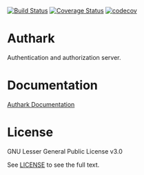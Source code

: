 [![Build Status](https://travis-ci.org/nubark/authark.svg?branch=master)](https://travis-ci.org/nubark/authark) [![Coverage Status](https://coveralls.io/repos/nubark/authark/badge.svg?branch=master)](https://coveralls.io/r/nubark/authark?branch=master)
[![codecov](https://codecov.io/gh/nubark/authark/branch/master/graph/badge.svg)](https://codecov.io/gh/nubark/authark)


# Authark

Authentication and authorization server.

# Documentation

[Authark Documentation](https://nubark.github.io/authark/)

# License

GNU Lesser General Public License v3.0

See [LICENSE](LICENSE) to see the full text.
